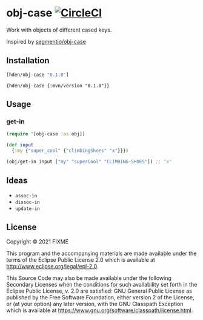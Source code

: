 # obj-case [![CircleCI](https://circleci.com/gh/hden/obj-case.svg?style=svg)](https://circleci.com/gh/hden/obj-case)

Work with objects of different cased keys.

Inspired by [segmentio/obj-case](https://github.com/segmentio/obj-case)

## Installation

```project.clj
[hden/obj-case "0.1.0"]
```

```deps.edn
{hden/obj-case {:mvn/version "0.1.0"}}
```

## Usage

### get-in

```clojure
(require '[obj-case :as obj])

(def input
  {:my {"super_cool" {"climbingShoes" "x"}}})

(obj/get-in input ["my" "superCool" "CLIMBING-SHOES"]) ;; "x"
```

## Ideas

* `assoc-in`
* `dissoc-in`
* `update-in`

## License

Copyright © 2021 FIXME

This program and the accompanying materials are made available under the
terms of the Eclipse Public License 2.0 which is available at
http://www.eclipse.org/legal/epl-2.0.

This Source Code may also be made available under the following Secondary
Licenses when the conditions for such availability set forth in the Eclipse
Public License, v. 2.0 are satisfied: GNU General Public License as published by
the Free Software Foundation, either version 2 of the License, or (at your
option) any later version, with the GNU Classpath Exception which is available
at https://www.gnu.org/software/classpath/license.html.
